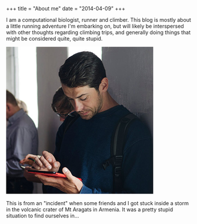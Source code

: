 +++
title = "About me"
date = "2014-04-09"
+++

I am a computational biologist, runner and climber.  This blog is mostly about a little running adventure I'm embarking on, but will likely be interspersed with other thoughts regarding climbing trips, and generally doing things that might be considered quite, quite stupid.

![This is me][1]

This is from an "incident" when some friends and I got stuck inside a storm in the volcanic crater of Mt Aragats in Armenia.  It was a pretty stupid situation to find ourselves in...

[1]: /img/about.jpg